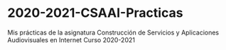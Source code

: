 # 2020-2021-CSAAI-Practicas
Mis prácticas de la asignatura Construcción de Servicios y Aplicaciones Audiovisuales en Internet Curso 2020-2021